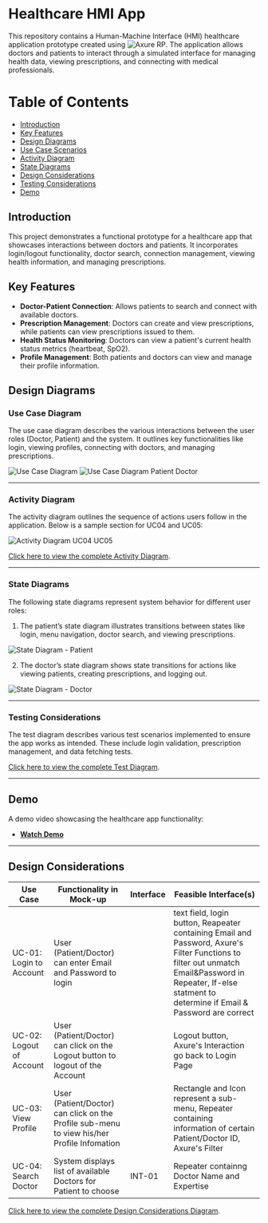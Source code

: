 # Healthcare HMI App

This repository contains a Human-Machine Interface (HMI) healthcare application prototype created using ![**Axure RP**](https://www.axure.com/). The application allows doctors and patients to interact through a simulated interface for managing health data, viewing prescriptions, and connecting with medical professionals.

# Table of Contents
- [Introduction](#introduction)
- [Key Features](#key-features)
- [Design Diagrams](#design-diagrams)
- [Use Case Scenarios](#use-case-scenarios)
- [Activity Diagram](#activity-diagram)
- [State Diagrams](#state-diagrams)
- [Design Considerations](#design-considerations)
- [Testing Considerations](#testing-considerations)
- [Demo](#demo)

## Introduction
This project demonstrates a functional prototype for a healthcare app that showcases interactions between doctors and patients. It incorporates login/logout functionality, doctor search, connection management, viewing health information, and managing prescriptions.

## Key Features
- **Doctor-Patient Connection**: Allows patients to search and connect with available doctors.
- **Prescription Management**: Doctors can create and view prescriptions, while patients can view prescriptions issued to them.
- **Health Status Monitoring**: Doctors can view a patient's current health status metrics (heartbeat, SpO2).
- **Profile Management**: Both patients and doctors can view and manage their profile information.

## Design Diagrams
### Use Case Diagram
The use case diagram describes the various interactions between the user roles (Doctor, Patient) and the system. It outlines key functionalities like login, viewing profiles, connecting with doctors, and managing prescriptions.

![Use Case Diagram](figures/diagram/use_case_diagram.png)
![Use Case Diagram Patient Doctor](figures/diagram/use_case_diagram_patient_doctor.png)

---

### Activity Diagram
The activity diagram outlines the sequence of actions users follow in the application. Below is a sample section for UC04 and UC05:

![Activity Diagram UC04 UC05](figures/diagram/activity_diagram_uc04_uc05.png)

[Click here to view the complete Activity Diagram](https://crjiw4.axshare.com/?code=c3eb832a63a4647d0b63e1e047577745&id=mv1nlc&p=activity_diagram&sc=3&g=1).

---

### State Diagrams
The following state diagrams represent system behavior for different user roles:
1. The patient’s state diagram illustrates transitions between states like login, menu navigation, doctor search, and viewing prescriptions.

![State Diagram - Patient](figures/diagram/state_diagram_patient.png)

2. The doctor’s state diagram shows state transitions for actions like viewing patients, creating prescriptions, and logging out.

![State Diagram - Doctor](figures/diagram/state_diagram_doctor.png)

---

### Testing Considerations
The test diagram describes various test scenarios implemented to ensure the app works as intended. These include login validation, prescription management, and data fetching tests.

[Click here to view the complete Test Diagram](https://crjiw4.axshare.com/?code=c3eb832a63a4647d0b63e1e047577745&id=dsyx7n&p=tests&sc=3&g=1).

---

## Demo
A demo video showcasing the healthcare app functionality:
- **[Watch Demo](figures/demo/HMI_demo.mp4)**

---

## Design Considerations
| Use Case | Functionality in Mock-up | Interface | Feasible Interface(s) |
|----------|--------------------------|-----------|-----------------------|
| UC-01: Login to Account | User (Patient/Doctor) can enter Email and Password to login |  | text field, login button, Reapeater containing Email and Password, Axure's Filter Functions to filter out unmatch Email&Password in Repeater, If-else statment to determine if Email & Password are correct |
| UC-02: Logout of Account | User (Patient/Doctor) can click on the Logout button to logout of the Account |  | Logout button, Axure's Interaction go back to Login Page |
| UC-03: View Profile | User (Patient/Doctor) can click on the Profile sub-menu to view his/her Profile Infomation |  | Rectangle and Icon represent a sub-menu, Repeater containing information of certain Patient/Doctor ID, Axure's Filter |
| UC-04: Search Doctor | System displays list of available Doctors for Patient to choose | INT-01 | Repeater containng Doctor Name and Expertise |

[Click here to view the complete Design Considerations Diagram](https://crjiw4.axshare.com/?code=c3eb832a63a4647d0b63e1e047577745&id=rvz736&p=designconsiderations&sc=3&g=1).


